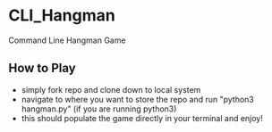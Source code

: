 # CLI_Hangman
Command Line Hangman Game

## How to Play

- simply fork repo and clone down to local system
- navigate to where you want to store the repo and run "python3 hangman.py" (if you are running python3)
- this should populate the game directly in your terminal and enjoy!
